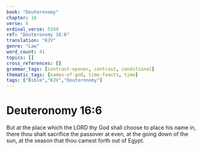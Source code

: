 ```yaml
---
book: "Deuteronomy"
chapter: 16
verse: 6
ordinal_verse: 5349
ref: "Deuteronomy 16:6"
translation: "KJV"
genre: "Law"
word_count: 41
topics: []
cross_references: []
grammar_tags: [contrast-opener, contrast, conditional]
thematic_tags: [names-of-god, time-feasts, time]
tags: ["Bible","KJV","Deuteronomy"]
---
```


# Deuteronomy 16:6

But at the place which the LORD thy God shall choose to place his name in, there thou shalt sacrifice the passover at even, at the going down of the sun, at the season that thou camest forth out of Egypt.
